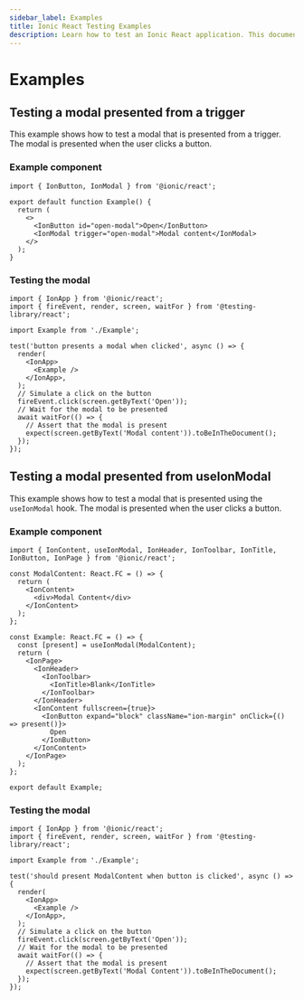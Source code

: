 ```yaml
---
sidebar_label: Examples
title: Ionic React Testing Examples
description: Learn how to test an Ionic React application. This document provides examples of how to test different types of components.
---
```


# Examples

## Testing a modal presented from a trigger

This example shows how to test a modal that is presented from a trigger. The modal is presented when the user clicks a button.

### Example component

```tsx title="src/Example.tsx"
import { IonButton, IonModal } from '@ionic/react';

export default function Example() {
  return (
    <>
      <IonButton id="open-modal">Open</IonButton>
      <IonModal trigger="open-modal">Modal content</IonModal>
    </>
  );
}
```

### Testing the modal

```tsx title="src/Example.test.tsx"
import { IonApp } from '@ionic/react';
import { fireEvent, render, screen, waitFor } from '@testing-library/react';

import Example from './Example';

test('button presents a modal when clicked', async () => {
  render(
    <IonApp>
      <Example />
    </IonApp>,
  );
  // Simulate a click on the button
  fireEvent.click(screen.getByText('Open'));
  // Wait for the modal to be presented
  await waitFor(() => {
    // Assert that the modal is present
    expect(screen.getByText('Modal content')).toBeInTheDocument();
  });
});
```

## Testing a modal presented from useIonModal

This example shows how to test a modal that is presented using the `useIonModal` hook. The modal is presented when the user clicks a button.

### Example component

```tsx title="src/Example.tsx"
import { IonContent, useIonModal, IonHeader, IonToolbar, IonTitle, IonButton, IonPage } from '@ionic/react';

const ModalContent: React.FC = () => {
  return (
    <IonContent>
      <div>Modal Content</div>
    </IonContent>
  );
};

const Example: React.FC = () => {
  const [present] = useIonModal(ModalContent);
  return (
    <IonPage>
      <IonHeader>
        <IonToolbar>
          <IonTitle>Blank</IonTitle>
        </IonToolbar>
      </IonHeader>
      <IonContent fullscreen={true}>
        <IonButton expand="block" className="ion-margin" onClick={() => present()}>
          Open
        </IonButton>
      </IonContent>
    </IonPage>
  );
};

export default Example;
```

### Testing the modal

```tsx title="src/Example.test.tsx"
import { IonApp } from '@ionic/react';
import { fireEvent, render, screen, waitFor } from '@testing-library/react';

import Example from './Example';

test('should present ModalContent when button is clicked', async () => {
  render(
    <IonApp>
      <Example />
    </IonApp>,
  );
  // Simulate a click on the button
  fireEvent.click(screen.getByText('Open'));
  // Wait for the modal to be presented
  await waitFor(() => {
    // Assert that the modal is present
    expect(screen.getByText('Modal Content')).toBeInTheDocument();
  });
});
```
